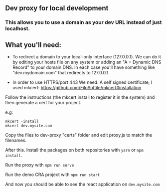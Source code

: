 ## Dev proxy for local development


### This allows you to use a domain as your dev URL instead of just localhost.

## What you'll need:

- To redirect a domain to your local-only interface (127.0.0.1). We can do it by editing your hosts file on any system or adding an "A + Dynamic DNS Record" to your domain DNS. In each case you'll have something like "dev.mydomain.com" that redirects to 127.0.0.1.

- In order to use HTTPS/port 443 We need: 
A self signed certificate, I used mkcert: https://github.com/FiloSottile/mkcert#installation

Follow the instructions (the mkcert install to register it in the system) and then generate a cert for your project.

e.g:

```
mkcert -install
mkcert dev.mysite.com
```

Copy the files to dev-proxy "certs" folder and edit proxy.js to match the filenames.

After this. Install the packages on both repositories with ```yarn``` or ```npm install```.

Run the proxy with ```npm run serve```

Run the demo CRA project with ```npm run start```

And now you should be able to see the react application on ```dev.mysite.com```

